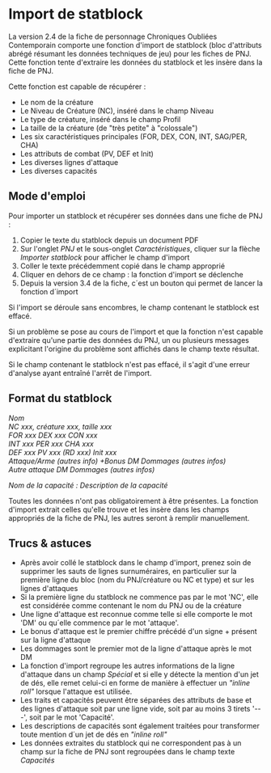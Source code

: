 # Import de statblock

La version 2.4 de la fiche de personnage Chroniques Oubliées Contemporain comporte une fonction d'import de statblock (bloc d'attributs abrégé résumant les données techniques de jeu) pour les fiches de PNJ. Cette fonction tente d'extraire les données du statblock et les insère dans la fiche de PNJ.

Cette fonction est capable de récupérer :

- Le nom de la créature
- Le Niveau de Créature (NC), inséré dans le champ Niveau
- Le type de créature, inséré dans le champ Profil
- La taille de la créature (de "très petite" à "colossale")
- Les six caractéristiques principales (FOR, DEX, CON, INT, SAG/PER, CHA)
- Les attributs de combat (PV, DEF et Init)
- Les diverses lignes d'attaque
- Les diverses capacités

## Mode d'emploi

Pour importer un statblock et récupérer ses données dans une fiche de PNJ :

1. Copier le texte du statblock depuis un document PDF
2. Sur l'onglet _PNJ_ et le sous-onglet _Caractéristiques_, cliquer sur la flèche _Importer statblock_ pour afficher le champ d'import
3. Coller le texte précédemment copié dans le champ approprié
4. Cliquer en dehors de ce champ : la fonction d'import se déclenche
5. Depuis la version 3.4 de la fiche, c´est un bouton qui permet de lancer la fonction d´import

Si l'import se déroule sans encombres, le champ contenant le statblock est effacé.

Si un problème se pose au cours de l'import et que la fonction n'est capable d'extraire qu'une partie des données du PNJ, un ou plusieurs messages explicitant l'origine du problème sont affichés dans le champ texte résultat.

Si le champ contenant le statblock n'est pas effacé, il s'agit d'une erreur d'analyse ayant entraîné l'arrêt de l'import.

## Format du statblock

_Nom_    
_NC xxx, créature xxx, taille xxx_  
_FOR xxx DEX xxx CON xxx_  
_INT xxx PER xxx CHA xxx_  
_DEF xxx PV xxx (RD xxx) Init xxx_  
_Attaque/Arme (autres info) +Bonus DM Dommages (autres infos)_  
_Autre attaque DM Dommages (autres infos)_

_Nom de la capacité : Description de la capacité_

Toutes les données n'ont pas obligatoirement à être présentes. La fonction d'import extrait celles qu'elle trouve et les insère dans les champs appropriés de la fiche de PNJ, les autres seront à remplir manuellement.

## Trucs & astuces

- Après avoir collé le statblock dans le champ d'import, prenez soin de supprimer les sauts de lignes surnuméraires, en particulier sur la première ligne du bloc (nom du PNJ/créature ou NC et type) et sur les lignes d'attaques
- Si la première ligne du statblock ne commence pas par le mot 'NC', elle est considérée comme contenant le nom du PNJ ou de la créature
- Une ligne d'attaque est reconnue comme telle si elle comporte le mot 'DM' ou qu´elle commence par le mot 'attaque'.
- Le bonus d'attaque est le premier chiffre précédé d'un signe + présent sur la ligne d'attaque
- Les dommages sont le premier mot de la ligne d'attaque après le mot DM
- La fonction d'import regroupe les autres informations de la ligne d'attaque dans un champ _Spécial_ et si elle y détecte la mention d'un jet de dés, elle remet celui-ci en forme de manière à effectuer un _"inline roll"_ lorsque l'attaque est utilisée.
- Les traits et capacités peuvent être séparées des attributs de base et des lignes d'attaque soit par une ligne vide, soit par au moins 3 tirets '---', soit par le mot 'Capacité'.
- Les descriptions de capacités sont également traitées pour transformer toute mention d´un jet de dés en _"inline roll"_
- Les données extraites du statblock qui ne correspondent pas à un champ sur la fiche de PNJ sont regroupées dans le champ texte _Capacités_
